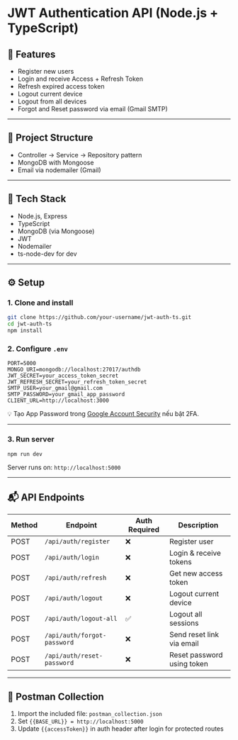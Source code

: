 # JWT Authentication API (Node.js + TypeScript)

## 🔐 Features

- Register new users
- Login and receive Access + Refresh Token
- Refresh expired access token
- Logout current device
- Logout from all devices
- Forgot and Reset password via email (Gmail SMTP)

---

## 📁 Project Structure

- Controller → Service → Repository pattern
- MongoDB with Mongoose
- Email via nodemailer (Gmail)

---

## 🧪 Tech Stack

- Node.js, Express
- TypeScript
- MongoDB (via Mongoose)
- JWT
- Nodemailer
- ts-node-dev for dev

---

## ⚙️ Setup

### 1. Clone and install

```bash
git clone https://github.com/your-username/jwt-auth-ts.git
cd jwt-auth-ts
npm install
```

### 2. Configure `.env`

```env
PORT=5000
MONGO_URI=mongodb://localhost:27017/authdb
JWT_SECRET=your_access_token_secret
JWT_REFRESH_SECRET=your_refresh_token_secret
SMTP_USER=your_gmail@gmail.com
SMTP_PASSWORD=your_gmail_app_password
CLIENT_URL=http://localhost:3000
```

💡 Tạo App Password trong [Google Account Security](https://myaccount.google.com/security) nếu bật 2FA.

---

### 3. Run server

```bash
npm run dev
```

Server runs on: `http://localhost:5000`

---

## 📬 API Endpoints

| Method | Endpoint                 | Auth Required | Description                  |
|--------|--------------------------|----------------|------------------------------|
| POST   | `/api/auth/register`     | ❌             | Register user                |
| POST   | `/api/auth/login`        | ❌             | Login & receive tokens       |
| POST   | `/api/auth/refresh`      | ❌             | Get new access token         |
| POST   | `/api/auth/logout`       | ❌             | Logout current device        |
| POST   | `/api/auth/logout-all`   | ✅             | Logout all sessions          |
| POST   | `/api/auth/forgot-password` | ❌           | Send reset link via email    |
| POST   | `/api/auth/reset-password`  | ❌           | Reset password using token   |

---

## 🧪 Postman Collection

1. Import the included file: `postman_collection.json`
2. Set `{{BASE_URL}} = http://localhost:5000`
3. Update `{{accessToken}}` in auth header after login for protected routes